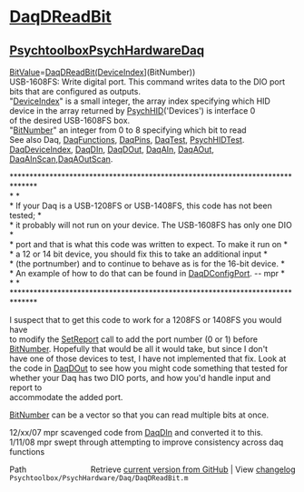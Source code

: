 # [DaqDReadBit](DaqDReadBit)
## [Psychtoolbox](Psychtoolbox)[PsychHardware](PsychHardware)[Daq](Daq)

[BitValue](BitValue)=[DaqDReadBit](DaqDReadBit)[(DeviceIndex]((DeviceIndex),[BitNumber)](BitNumber))  
USB-1608FS: Write digital port. This command writes data to the DIO port  
bits that are configured as outputs.  
"[DeviceIndex](DeviceIndex)" is a small integer, the array index specifying which HID  
      device in the array returned by [PsychHID](PsychHID)('Devices') is interface 0  
      of the desired USB-1608FS box.  
"[BitNumber](BitNumber)" an integer from 0 to 8 specifying which bit to read  
See also Daq, [DaqFunctions](DaqFunctions), [DaqPins](DaqPins), [DaqTest](DaqTest), [PsychHIDTest](PsychHIDTest).  
[DaqDeviceIndex](DaqDeviceIndex), [DaqDIn](DaqDIn), [DaqDOut](DaqDOut), [DaqAIn](DaqAIn), [DaqAOut](DaqAOut), [DaqAInScan](DaqAInScan),[DaqAOutScan](DaqAOutScan).  
  
\*\*\*\*\*\*\*\*\*\*\*\*\*\*\*\*\*\*\*\*\*\*\*\*\*\*\*\*\*\*\*\*\*\*\*\*\*\*\*\*\*\*\*\*\*\*\*\*\*\*\*\*\*\*\*\*\*\*\*\*\*\*\*\*\*\*\*\*\*\*\*\*\*\*\*\*\*\*  
\*                                                                            \*  
\* If your Daq is a USB-1208FS or USB-1408FS, this code has not been tested;  \*  
\* it probably will not run on your device.  The USB-1608FS has only one DIO  \*  
\* port and that is what this code was written to expect.  To make it run on  \*  
\* a 12 or 14 bit device, you should fix this to take an additional input     \*  
\* (the portnumber) and to continue to behave as is for the 16-bit device.    \*  
\* An example of how to do that can be found in [DaqDConfigPort](DaqDConfigPort).  -- mpr       \*  
\*                                                                            \*  
\*\*\*\*\*\*\*\*\*\*\*\*\*\*\*\*\*\*\*\*\*\*\*\*\*\*\*\*\*\*\*\*\*\*\*\*\*\*\*\*\*\*\*\*\*\*\*\*\*\*\*\*\*\*\*\*\*\*\*\*\*\*\*\*\*\*\*\*\*\*\*\*\*\*\*\*\*\*  
  
I suspect that to get this code to work for a 1208FS or 1408FS you would have  
to modify the [SetReport](SetReport) call to add the port number (0 or 1) before   
[BitNumber](BitNumber).  Hopefully that would be all it would take, but since I don't   
have one of those devices to test, I have not implemented that fix.  Look at   
the code in [DaqDOut](DaqDOut) to see how you might code something that tested for  
whether your Daq has two DIO ports, and how you'd handle input and report to  
accommodate the added port.  
  
[BitNumber](BitNumber) can be a vector so that you can read multiple bits at once.  
  
12/xx/07 mpr scavenged code from [DaqDIn](DaqDIn) and converted it to this.  
1/11/08  mpr  swept through attempting to improve consistency across daq  
                  functions  




<div class="code_header" style="text-align:right;">
  <span style="float:left;">Path&nbsp;&nbsp;</span> <span class="counter">Retrieve <a href=
  "https://raw.github.com/Psychtoolbox-3/Psychtoolbox-3/beta/Psychtoolbox/PsychHardware/Daq/DaqDReadBit.m">current version from GitHub</a> | View <a href=
  "https://github.com/Psychtoolbox-3/Psychtoolbox-3/commits/beta/Psychtoolbox/PsychHardware/Daq/DaqDReadBit.m">changelog</a></span>
</div>
<div class="code">
  <code>Psychtoolbox/PsychHardware/Daq/DaqDReadBit.m</code>
</div>

